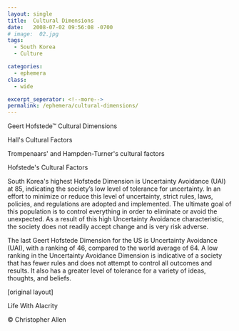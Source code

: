 ```yaml
---
layout: single
title:  Cultural Dimensions
date:   2008-07-02 09:56:08 -0700
# image:  02.jpg
tags: 
  - South Korea
  - Culture

categories:
  - ephemera
class:
  - wide

excerpt_seperator: <!--more-->
permalink: /ephemera/cultural-dimensions/
---
```



Geert Hofstede™ Cultural Dimensions

Hall's Cultural Factors

Trompenaars' and Hampden-Turner's cultural factors

Hofstede's Cultural Factors


South Korea's highest Hofstede Dimension is Uncertainty Avoidance (UAI) at 85, indicating the society’s low level of tolerance for uncertainty. In an effort to minimize or reduce this level of uncertainty, strict rules, laws, policies, and regulations are adopted and implemented. The ultimate goal of this population is to control everything in order to eliminate or avoid the unexpected. As a result of this high Uncertainty Avoidance characteristic, the society does not readily accept change and is very risk adverse.





The last Geert Hofstede Dimension for the US is Uncertainty Avoidance (UAI), with a ranking of 46, compared to the world average of 64. A low ranking in the Uncertainty Avoidance Dimension is indicative of a society that has fewer rules and does not attempt to control all outcomes and results. It also has a greater level of tolerance for a variety of ideas, thoughts, and beliefs.

[original layout]

Life With Alacrity

© Christopher Allen
